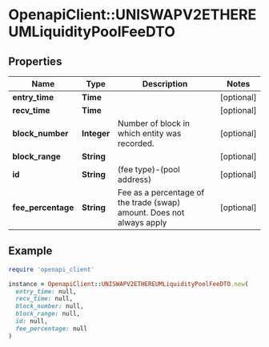 # OpenapiClient::UNISWAPV2ETHEREUMLiquidityPoolFeeDTO

## Properties

| Name | Type | Description | Notes |
| ---- | ---- | ----------- | ----- |
| **entry_time** | **Time** |  | [optional] |
| **recv_time** | **Time** |  | [optional] |
| **block_number** | **Integer** | Number of block in which entity was recorded. | [optional] |
| **block_range** | **String** |  | [optional] |
| **id** | **String** | (fee type)-(pool address) | [optional] |
| **fee_percentage** | **String** | Fee as a percentage of the trade (swap) amount. Does not always apply | [optional] |

## Example

```ruby
require 'openapi_client'

instance = OpenapiClient::UNISWAPV2ETHEREUMLiquidityPoolFeeDTO.new(
  entry_time: null,
  recv_time: null,
  block_number: null,
  block_range: null,
  id: null,
  fee_percentage: null
)
```

